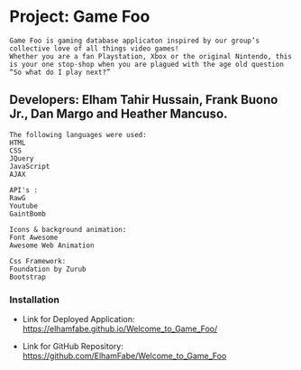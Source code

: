 # Project: Game Foo
```
Game Foo is gaming database applicaton inspired by our group’s collective love of all things video games!
Whether you are a fan Playstation, Xbox or the original Nintendo, this is your one stop-shop when you are plagued with the age old question “So what do I play next?”

```
## Developers: Elham Tahir Hussain, Frank Buono Jr., Dan Margo and Heather Mancuso.
```
The following languages were used:
HTML
CSS
JQuery
JavaScript
AJAX

API's :
RawG
Youtube
GaintBomb

Icons & background animation:
Font Awesome
Awesome Web Animation

Css Framework:
Foundation by Zurub
Bootstrap

```
### Installation

* Link for Deployed Application:
https://elhamfabe.github.io/Welcome_to_Game_Foo/

* Link for GitHub Repository:
https://github.com/ElhamFabe/Welcome_to_Game_Foo
